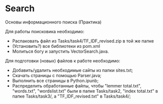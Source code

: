 # Search
 Основы информационного поиска (Практика)



Для работы поисковика необходимо:
* Распаковать файл из Tasks/task4/TF_IDF_revised.zip в той же папке
* (Установить?) все библиотеки из pom.xml
* Молиться богу и запустить VectorSearch.java. 

Для подготовки (новых) файлов к работе необходимо:
* Добавить/удалить необходимые сайты из папки sites.txt;
* Скачать страницы с помощью Parser.java;
* Выполнить все страницы в Python.ipunb;
* Распределить обработанные файлы, чтобы "lemmer total.txt", "words.txt", "wordslist.txt" были в папке Tasks/task2, "index total.txt" в папке Tasks/task3/, а "TF_IDF_revised.txt" в Tasks/task4/;

